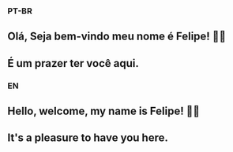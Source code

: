 ### PT-BR
## Olá, Seja bem-vindo meu nome é Felipe! 👋😊
## É um prazer ter você aqui.

### EN
## Hello, welcome, my name is Felipe! 👋😊
 ## It's a pleasure to have you here. 



